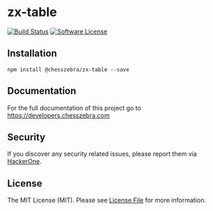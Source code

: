 # zx-table

[![Build Status][ico-travis]][link-travis]
[![Software License][ico-license]](LICENSE.md)

## Installation
```
npm install @chesszebra/zx-table --save
```

## Documentation

For the full documentation of this project go to https://developers.chesszebra.com

## Security

If you discover any security related issues, please report them via [HackerOne][link-hackerone].

## License

The MIT License (MIT). Please see [License File](LICENSE.md) for more information.

[ico-license]: https://img.shields.io/badge/license-MIT-brightgreen.svg?style=flat-square
[ico-travis]: https://img.shields.io/travis/chesszebra/zx-table/master.svg?style=flat-square

[link-travis]: https://travis-ci.org/chesszebra/zx-table
[link-hackerone]: https://hackerone.com/chesszebra
